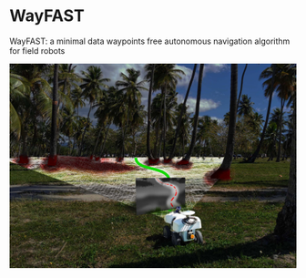 # WayFAST
WayFAST:  a minimal data waypoints free autonomous navigation algorithm for field robots

![alt text](https://github.com/matval/WayFAST/blob/main/images/WayFAST.jpg?raw=true)
